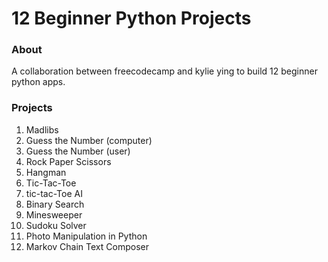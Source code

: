 # 12 Beginner Python Projects

### About
A collaboration between freecodecamp and kylie ying to build 12 beginner python apps.

### Projects

1. Madlibs
2. Guess the Number (computer)
3. Guess the Number (user)
4. Rock Paper Scissors
5. Hangman
6. Tic-Tac-Toe
7. tic-tac-Toe AI
8. Binary Search
9. Minesweeper
10. Sudoku Solver
11. Photo Manipulation in Python
12. Markov Chain Text Composer